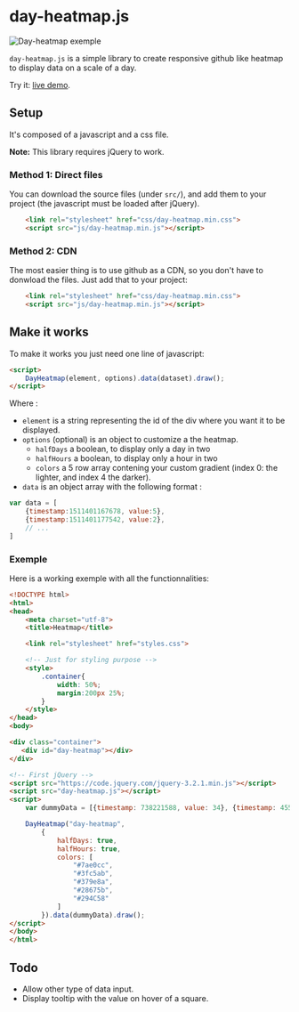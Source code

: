 # day-heatmap.js

![Day-heatmap exemple](http://divers.corentin-thomasset.fr/public/images/day-heatmap-1.PNG)

`day-heatmap.js` is a simple library to create responsive github like heatmap to display data on a scale of a day.

Try it: [live demo](http://divers.corentin-thomassset.fr/day-heatmap/).

## Setup
It's composed of a javascript and a css file.

**Note:** This library requires jQuery to work.

### Method 1: Direct files

You can download the source files (under `src/`), and add them to your project (the javascript must be loaded after jQuery).

```html
    <link rel="stylesheet" href="css/day-heatmap.min.css">
    <script src="js/day-heatmap.min.js"></script>
```

### Method 2: CDN

The most easier thing is to use github as a CDN, so you don't have to donwload the files. Just add that to your project:

```html
    <link rel="stylesheet" href="css/day-heatmap.min.css">
    <script src="js/day-heatmap.min.js"></script>
```

## Make it works

To make it works you just need one line of javascript:

```html
<script>
    DayHeatmap(element, options).data(dataset).draw();    
</script>
```
Where :
* `element` is a string representing the id of the div where you want it to be displayed.
* `options` (optional) is an object to customize a the heatmap.
    * `halfDays` a boolean, to display only a day in two
    * `halfHours` a boolean, to display only a hour in two
    * `colors` a 5 row array contening your custom gradient (index 0: the lighter, and index 4 the darker).
* `data` is an object array with the following format :
```javascript
var data = [
    {timestamp:1511401167678, value:5},
    {timestamp:1511401177542, value:2},
    // ...
]
```

### Exemple

Here is a working exemple with all the functionnalities:

```html
<!DOCTYPE html>
<html>
<head>
    <meta charset="utf-8">
    <title>Heatmap</title>

    <link rel="stylesheet" href="styles.css">

    <!-- Just for styling purpose -->
    <style>
        .container{
            width: 50%;
            margin:200px 25%;
        }
    </style>
</head>
<body>

<div class="container">
   <div id="day-heatmap"></div>
</div>

<!-- First jQuery -->
<script src="https://code.jquery.com/jquery-3.2.1.min.js"></script>
<script src="day-heatmap.js"></script>
<script>
    var dummyData = [{timestamp: 738221588, value: 34}, {timestamp: 455091188, value: 85}, {timestamp: 1006992511, value: 61}, {timestamp: 374216407, value: 96}, {timestamp: 557060294, value: 39}, {timestamp: 1088268560, value: 45}, {timestamp: 790274681, value: 95}, {timestamp: 924184922, value: 46}, {timestamp: 16227933, value: 47}];

    DayHeatmap("day-heatmap",
        {
            halfDays: true,
            halfHours: true,
            colors: [
                "#7ae0cc",
                "#3fc5ab",
                "#379e8a",
                "#28675b",
                "#294C58"
            ]
        }).data(dummyData).draw();
</script>
</body>
</html>
```

## Todo
* Allow other type of data input.
* Display tooltip with the value on hover of a square.
